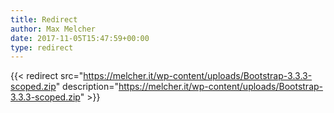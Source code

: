 ```yaml
---
title: Redirect
author: Max Melcher
date: 2017-11-05T15:47:59+00:00
type: redirect
---
```

{{< redirect src="https://melcher.it/wp-content/uploads/Bootstrap-3.3.3-scoped.zip" description="https://melcher.it/wp-content/uploads/Bootstrap-3.3.3-scoped.zip" >}}
